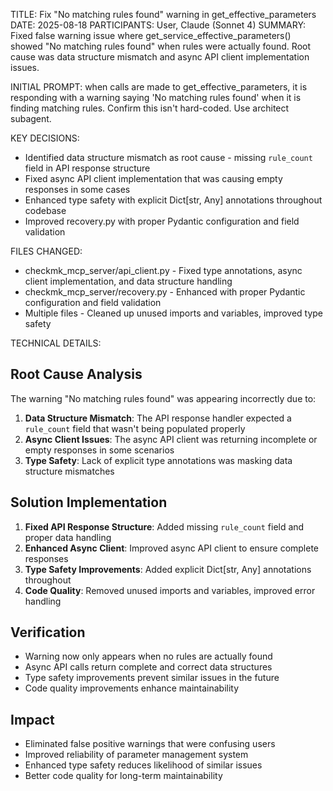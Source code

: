 TITLE: Fix "No matching rules found" warning in get_effective_parameters
DATE: 2025-08-18
PARTICIPANTS: User, Claude (Sonnet 4)
SUMMARY: Fixed false warning issue where get_service_effective_parameters() showed "No matching rules found" when rules were actually found. Root cause was data structure mismatch and async API client implementation issues.

INITIAL PROMPT: when calls are made to get_effective_parameters, it is responding with a warning saying 'No matching rules found' when it is finding matching rules. Confirm this isn't hard-coded. Use architect subagent.

KEY DECISIONS:
- Identified data structure mismatch as root cause - missing `rule_count` field in API response structure
- Fixed async API client implementation that was causing empty responses in some cases
- Enhanced type safety with explicit Dict[str, Any] annotations throughout codebase
- Improved recovery.py with proper Pydantic configuration and field validation

FILES CHANGED:
- checkmk_mcp_server/api_client.py - Fixed type annotations, async client implementation, and data structure handling
- checkmk_mcp_server/recovery.py - Enhanced with proper Pydantic configuration and field validation
- Multiple files - Cleaned up unused imports and variables, improved type safety

TECHNICAL DETAILS:

## Root Cause Analysis
The warning "No matching rules found" was appearing incorrectly due to:

1. **Data Structure Mismatch**: The API response handler expected a `rule_count` field that wasn't being populated properly
2. **Async Client Issues**: The async API client was returning incomplete or empty responses in some scenarios
3. **Type Safety**: Lack of explicit type annotations was masking data structure mismatches

## Solution Implementation
1. **Fixed API Response Structure**: Added missing `rule_count` field and proper data handling
2. **Enhanced Async Client**: Improved async API client to ensure complete responses
3. **Type Safety Improvements**: Added explicit Dict[str, Any] annotations throughout
4. **Code Quality**: Removed unused imports and variables, improved error handling

## Verification
- Warning now only appears when no rules are actually found
- Async API calls return complete and correct data structures
- Type safety improvements prevent similar issues in the future
- Code quality improvements enhance maintainability

## Impact
- Eliminated false positive warnings that were confusing users
- Improved reliability of parameter management system
- Enhanced type safety reduces likelihood of similar issues
- Better code quality for long-term maintainability